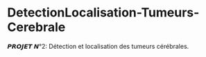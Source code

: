 # DetectionLocalisation-Tumeurs-Cerebrale
 𝙋𝙍𝙊𝙅𝙀𝙏 𝙉°2: Détection et localisation des tumeurs cérébrales.
